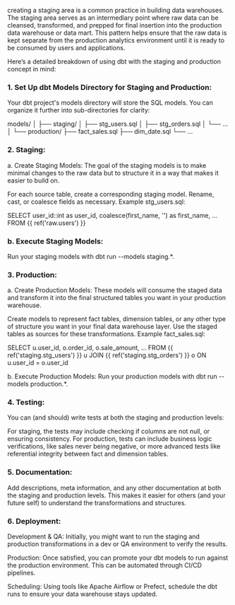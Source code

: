creating a staging area is a common practice in building data warehouses. The staging area serves as an intermediary point where raw data can be cleansed, transformed, and prepped for final insertion into the production data warehouse or data mart. This pattern helps ensure that the raw data is kept separate from the production analytics environment until it is ready to be consumed by users and applications.

Here’s a detailed breakdown of using dbt with the staging and production concept in mind:

### 1. Set Up dbt Models Directory for Staging and Production:
Your dbt project's models directory will store the SQL models. You can organize it further into sub-directories for clarity:

models/
│
├── staging/
│   ├── stg_users.sql
│   ├── stg_orders.sql
│   └── ...
│
└── production/
    ├── fact_sales.sql
    ├── dim_date.sql
    └── ...

### 2. Staging:
a. Create Staging Models:
The goal of the staging models is to make minimal changes to the raw data but to structure it in a way that makes it easier to build on.

For each source table, create a corresponding staging model.
Rename, cast, or coalesce fields as necessary.
Example stg_users.sql:

SELECT
    user_id::int as user_id,
    coalesce(first_name, '') as first_name,
    ...
FROM {{ ref('raw.users') }}

### b. Execute Staging Models:
Run your staging models with dbt run --models staging.*.

### 3. Production:
a. Create Production Models:
These models will consume the staged data and transform it into the final structured tables you want in your production warehouse.

Create models to represent fact tables, dimension tables, or any other type of structure you want in your final data warehouse layer.
Use the staged tables as sources for these transformations.
Example fact_sales.sql:

SELECT
    u.user_id,
    o.order_id,
    o.sale_amount,
    ...
FROM {{ ref('staging.stg_users') }} u
JOIN {{ ref('staging.stg_orders') }} o ON u.user_id = o.user_id

b. Execute Production Models:
Run your production models with dbt run --models production.*.

### 4. Testing:
You can (and should) write tests at both the staging and production levels:

For staging, the tests may include checking if columns are not null, or ensuring consistency.
For production, tests can include business logic verifications, like sales never being negative, or more advanced tests like referential integrity between fact and dimension tables.

### 5. Documentation:
Add descriptions, meta information, and any other documentation at both the staging and production levels. This makes it easier for others (and your future self) to understand the transformations and structures.

### 6. Deployment:
Development & QA: Initially, you might want to run the staging and production transformations in a dev or QA environment to verify the results.

Production: Once satisfied, you can promote your dbt models to run against the production environment. This can be automated through CI/CD pipelines.

Scheduling: Using tools like Apache Airflow or Prefect, schedule the dbt runs to ensure your data warehouse stays updated.
